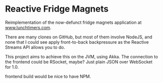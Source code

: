# Reactive Fridge Magnets

Reimplementation of the now-defunct fridge magnets application at www.lunchtimers.com.

There are many clones on GitHub, but most of them involve NodeJS, and none that I could see apply front-to-back backpressure as the Reactive Streams API allows you to do.

This project aims to achieve this on the JVM, using Akka. The connection to the frontend could be RSocket, maybe? Just plain JSON over WebSocket for 1.0.

frontend build would be nice to have NPM.